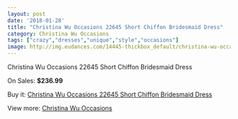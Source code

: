 ```yaml
---
layout: post
date: '2018-01-28'
title: "Christina Wu Occasions 22645 Short Chiffon Bridesmaid Dress"
category: Christina Wu Occasions
tags: ["crazy","dresses","unique","style","occasions"]
image: http://img.eudances.com/14445-thickbox_default/christina-wu-occasions-22645-short-chiffon-bridesmaid-dress.jpg
---
```

Christina Wu Occasions 22645 Short Chiffon Bridesmaid Dress

On Sales: **$236.99**
<a href="https://www.eudances.com/en/christina-wu-occasions/4330-christina-wu-occasions-22645-short-chiffon-bridesmaid-dress.html"><amp-img layout="responsive" width="600" height="600" src="//img.eudances.com/14445-thickbox_default/christina-wu-occasions-22645-short-chiffon-bridesmaid-dress.jpg" alt="Christina Wu Occasions 22645 Short Chiffon Bridesmaid Dress 0" /></a>
<a href="https://www.eudances.com/en/christina-wu-occasions/4330-christina-wu-occasions-22645-short-chiffon-bridesmaid-dress.html"><amp-img layout="responsive" width="600" height="600" src="//img.eudances.com/14448-thickbox_default/christina-wu-occasions-22645-short-chiffon-bridesmaid-dress.jpg" alt="Christina Wu Occasions 22645 Short Chiffon Bridesmaid Dress 1" /></a>
<a href="https://www.eudances.com/en/christina-wu-occasions/4330-christina-wu-occasions-22645-short-chiffon-bridesmaid-dress.html"><amp-img layout="responsive" width="600" height="600" src="//img.eudances.com/14447-thickbox_default/christina-wu-occasions-22645-short-chiffon-bridesmaid-dress.jpg" alt="Christina Wu Occasions 22645 Short Chiffon Bridesmaid Dress 2" /></a>
<a href="https://www.eudances.com/en/christina-wu-occasions/4330-christina-wu-occasions-22645-short-chiffon-bridesmaid-dress.html"><amp-img layout="responsive" width="600" height="600" src="//img.eudances.com/14446-thickbox_default/christina-wu-occasions-22645-short-chiffon-bridesmaid-dress.jpg" alt="Christina Wu Occasions 22645 Short Chiffon Bridesmaid Dress 3" /></a>

Buy it: [Christina Wu Occasions 22645 Short Chiffon Bridesmaid Dress](https://www.eudances.com/en/christina-wu-occasions/4330-christina-wu-occasions-22645-short-chiffon-bridesmaid-dress.html "Christina Wu Occasions 22645 Short Chiffon Bridesmaid Dress")

View more: [Christina Wu Occasions](https://www.eudances.com/en/59-christina-wu-occasions "Christina Wu Occasions")